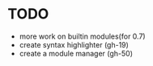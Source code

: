 # TODO

- more work on builtin modules(for 0.7)
- create syntax highlighter (gh-19)
- create a module manager (gh-50)
